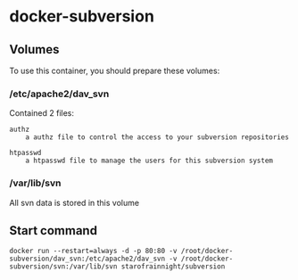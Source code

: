 # docker-subversion

## Volumes

To use this container, you should prepare these volumes:

### /etc/apache2/dav_svn

Contained 2 files:

    authz
        a authz file to control the access to your subversion repositories

    htpasswd
        a htpasswd file to manage the users for this subversion system

### /var/lib/svn

All svn data is stored in this volume

## Start command

    docker run --restart=always -d -p 80:80 -v /root/docker-subversion/dav_svn:/etc/apache2/dav_svn -v /root/docker-subversion/svn:/var/lib/svn starofrainnight/subversion
